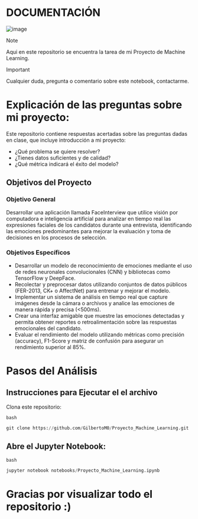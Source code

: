 # DOCUMENTACIÓN
![image](https://github.com/user-attachments/assets/ed17dd37-4870-465f-b949-bdc3ed4299d7)

> [!NOTE]
> Aqui en este repositorio se encuentra la tarea de mi Proyecto de Machine Learning.

> [!Important]
> Cualquier duda, pregunta o comentario sobre este notebook, contactarme.

# Explicación de las preguntas sobre mi proyecto:
Este repositorio contiene respuestas acertadas sobre las preguntas dadas en clase, que incluye introducción a mi proyecto:
- ¿Qué problema se quiere resolver?
- ¿Tienes datos suficientes y de calidad?
- ¿Qué métrica indicará el éxito del modelo?

## Objetivos del Proyecto
### Objetivo General
Desarrollar una aplicación llamada FaceInterview que utilice visión por computadora e inteligencia artificial para analizar en tiempo real las expresiones faciales de los candidatos durante una entrevista, identificando las emociones predominantes para mejorar la evaluación y toma de decisiones en los procesos de selección.

### Objetivos Específicos
- Desarrollar un modelo de reconocimiento de emociones mediante el uso de redes neuronales convolucionales (CNN) y bibliotecas como TensorFlow y DeepFace.
- Recolectar y preprocesar datos utilizando conjuntos de datos públicos (FER-2013, CK+ o AffectNet) para entrenar y mejorar el modelo.
- Implementar un sistema de análisis en tiempo real que capture imágenes desde la cámara o archivos y analice las emociones de manera rápida y precisa (<500ms).
- Crear una interfaz amigable que muestre las emociones detectadas y permita obtener reportes o retroalimentación sobre las respuestas emocionales del candidato.
- Evaluar el rendimiento del modelo utilizando métricas como precisión (accuracy), F1-Score y matriz de confusión para asegurar un rendimiento superior al 85%.

# Pasos del Análisis
## Instrucciones para Ejecutar el el archivo
Clona este repositorio:

`bash`
```python
git clone https://github.com/GilbertoM0/Proyecto_Machine_Learning.git
```

## Abre el Jupyter Notebook:
`bash`
```python
jupyter notebook notebooks/Proyecto_Machine_Learning.ipynb
```

# Gracias por visualizar todo el repositorio :)
